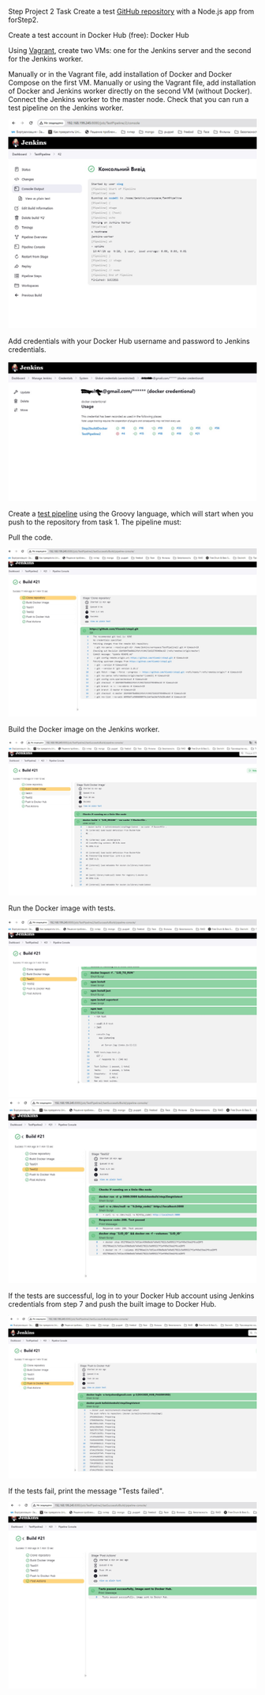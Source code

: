 Step Project 2
Task
Create a test [GitHub repository](https://github.com/Visemir/step2) with a Node.js app from forStep2. 

Create a test account in Docker Hub (free): Docker Hub

Using [Vagrant](https://github.com/Visemir/danitProjekt02/blob/master/Vagrantfile), create two VMs: one for the Jenkins server and the second for the Jenkins worker.

Manually or in the Vagrant file, add installation of Docker and Docker Compose on the first VM.
Manually or using the Vagrant file, add installation of Docker and Jenkins worker directly on the second VM (without Docker).
Connect the Jenkins worker to the master node. Check that you can run a test pipeline on the Jenkins worker.

![](https://github.com/Visemir/danitProjekt02/blob/master/jenkistes2.jpg)

Add credentials with your Docker Hub username and password to Jenkins credentials.

![](https://github.com/Visemir/danitProjekt02/blob/master/creddok.jpg)

Create a [test pipeline](https://github.com/Visemir/danitProjekt02/blob/master/TestPipeline2) using the Groovy language, which will start when you push to the repository from task 1. The pipeline must:

Pull the code.

![](https://github.com/Visemir/danitProjekt02/blob/master/step01.jpg)

Build the Docker image on the Jenkins worker.

![](https://github.com/Visemir/danitProjekt02/blob/master/step02.jpg)

Run the Docker image with tests.

![](https://github.com/Visemir/danitProjekt02/blob/master/step03.jpg)
![](https://github.com/Visemir/danitProjekt02/blob/master/step04.jpg)


If the tests are successful, log in to your Docker Hub account using Jenkins credentials from step 7 and push the built image to Docker Hub.

![](https://github.com/Visemir/danitProjekt02/blob/master/steep05.jpg)

If the tests fail, print the message "Tests failed".

![](https://github.com/Visemir/danitProjekt02/blob/master/step06.jpg)

